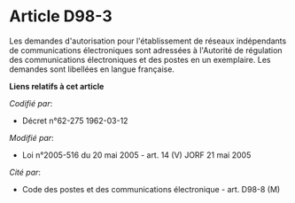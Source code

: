 # Article D98-3

Les demandes d'autorisation pour l'établissement de réseaux indépendants de communications électroniques sont adressées à
l'Autorité de régulation des communications électroniques et des postes en un exemplaire. Les demandes sont libellées en
langue française.

**Liens relatifs à cet article**

_Codifié par_:

  - Décret n°62-275 1962-03-12

_Modifié par_:

  - Loi n°2005-516 du 20 mai 2005 - art. 14 (V) JORF 21 mai 2005

_Cité par_:

  - Code des postes et des communications électronique - art. D98-8 (M)
